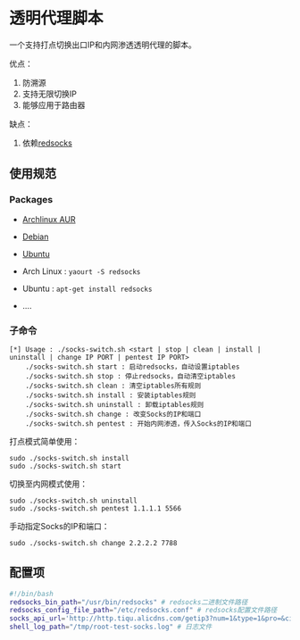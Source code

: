 # 透明代理脚本

一个支持打点切换出口IP和内网渗透透明代理的脚本。

优点：

1. 防溯源
2. 支持无限切换IP
3. 能够应用于路由器

缺点：

1. 依赖[redsocks](https://github.com/darkk/redsocks)


## 使用规范


### Packages

- [Archlinux AUR](https://aur.archlinux.org/packages/redsocks-git)
- [Debian](http://packages.debian.org/search?searchon=names&keywords=redsocks)
- [Ubuntu](http://packages.ubuntu.com/search?searchon=names&keywords=redsocks)

- Arch Linux : `yaourt -S redsocks`
- Ubuntu : `apt-get install redsocks`
- ....

### 子命令

```
[*] Usage : ./socks-switch.sh <start | stop | clean | install | uninstall | change IP PORT | pentest IP PORT>
    ./socks-switch.sh start : 启动redsocks，自动设置iptables
    ./socks-switch.sh stop : 停止redsocks，自动清空iptables
    ./socks-switch.sh clean : 清空iptables所有规则
    ./socks-switch.sh install : 安装iptables规则
    ./socks-switch.sh uninstall : 卸载iptables规则
    ./socks-switch.sh change : 改变Socks的IP和端口
    ./socks-switch.sh pentest : 开始内网渗透，传入Socks的IP和端口
```

打点模式简单使用：

```
sudo ./socks-switch.sh install
sudo ./socks-switch.sh start
```

切换至内网模式使用：

```
sudo ./socks-switch.sh uninstall
sudo ./socks-switch.sh pentest 1.1.1.1 5566
```

手动指定Socks的IP和端口：

```
sudo ./socks-switch.sh change 2.2.2.2 7788
```



## 配置项

```bash
#!/bin/bash
redsocks_bin_path="/usr/bin/redsocks" # redsocks二进制文件路径
redsocks_config_file_path="/etc/redsocks.conf" # redsocks配置文件路径
socks_api_url='http://http.tiqu.alicdns.com/getip3?num=1&type=1&pro=&city=0&yys=0&port=2&time=2&ts=0&ys=0&cs=0&lb=1&sb=0&pb=4&mr=1&regions=&gm=4' # api接口，返回socks5：IP:端口
shell_log_path="/tmp/root-test-socks.log" # 日志文件
```


